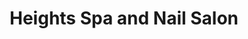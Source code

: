 ---
title: "Heights Spa and Nail Salon"
url: /little-rock/heights-spa-and-nail-salon/
shop: Kosmetik
---